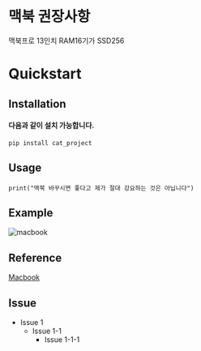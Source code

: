 # 맥북 권장사항 
맥북프로 13인치 RAM16기가 SSD256 


# Quickstart 


## Installation 


#### 다음과 같이 설치 가능합니다. 
```
pip install cat_project 
```

## Usage 
```
print("맥북 바꾸시면 좋다고 제가 절대 강요하는 것은 아닙니다")
```

## Example 
![macbook](https://user-images.githubusercontent.com/60166685/106849354-e6cac080-66f5-11eb-91aa-b578014b44f0.jpeg)


## Reference  
[Macbook](http://dtek.co.kr/product/list.html?cate_no=52, "macbook link")


## Issue 
* Issue 1 
  - Issue 1-1
    + Issue 1-1-1

